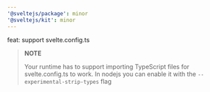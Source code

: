 ```yaml
---
'@sveltejs/package': minor
'@sveltejs/kit': minor
---
```


feat: support svelte.config.ts

> **NOTE**
>
> Your runtime has to support importing TypeScript files for svelte.config.ts to work.
> In nodejs you can enable it with the `--experimental-strip-types` flag
